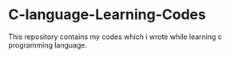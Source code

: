 # C-language-Learning-Codes
This repository contains my codes which i wrote while learning c programming language.  
